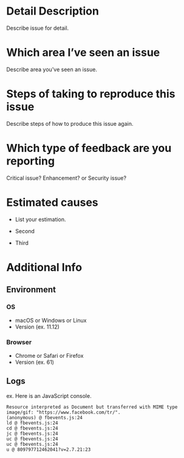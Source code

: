 # Detail Description
Describe issue for detail.

# Which area I’ve seen an issue
Describe area you've seen an issue.

# Steps of taking to reproduce this issue
Describe steps of how to produce this issue again.

# Which type of feedback are you reporting
Critical issue? Enhancement? or Security issue?

# Estimated causes
- List your estimation.

- Second

- Third

# Additional Info
## Environment

### OS
- macOS or Windows or Linux
- Version (ex. 11.12)

### Browser
- Chrome or Safari or Firefox
- Version (ex. 61)

## Logs
ex. Here is an JavaScript console.

```
Resource interpreted as Document but transferred with MIME type image/gif: "https://www.facebook.com/tr/".
(anonymous) @ fbevents.js:24
ld @ fbevents.js:24
cd @ fbevents.js:24
jc @ fbevents.js:24
uc @ fbevents.js:24
uc @ fbevents.js:24
u @ 809797712462041?v=2.7.21:23

```
